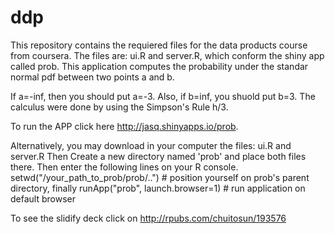 # ddp

This repository contains the requiered files for the data products course from coursera.
The files are: ui.R and server.R, which conform the shiny app  called prob.
This application computes the probability under the standar normal pdf between two points a and b.

If a=-inf, then  you should put a=-3. Also, if b=inf, you shuold put b=3. The calculus were done by using the
Simpson's Rule h/3.

To run the APP click here http://jasq.shinyapps.io/prob.

Alternatively, you  may  download in your computer  the files: ui.R and server.R
Then Create a new directory named 'prob' and place both files there. Then enter the following lines on your R console.
setwd("/your_path_to_prob/prob/..") # position yourself on prob's parent directory, finally
runApp("prob", launch.browser=1) # run application on default browser

To see the slidify deck click on http://rpubs.com/chuitosun/193576
